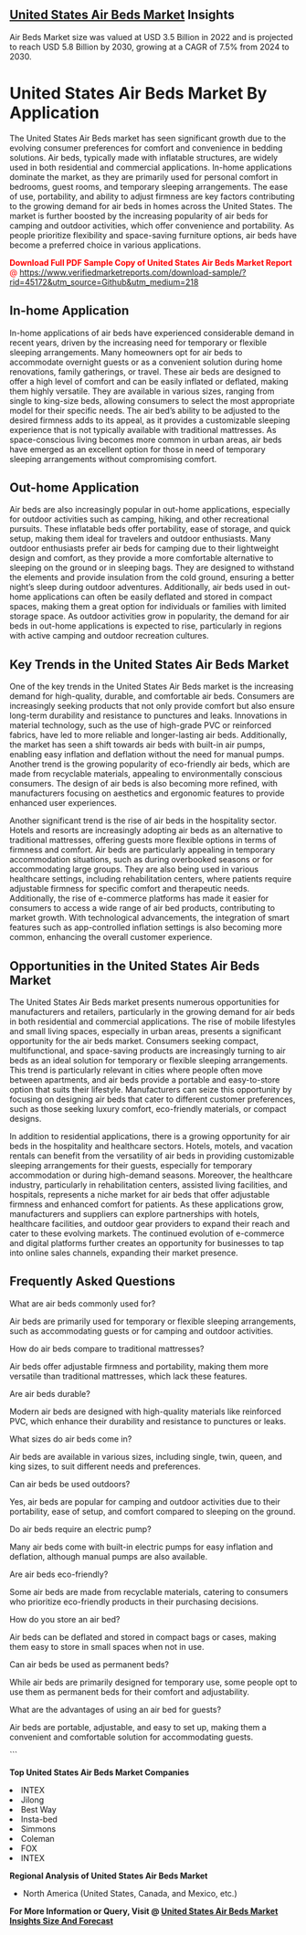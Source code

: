 <h2><a href="https://www.verifiedmarketreports.com/download-sample/?rid=45172&amp;utm_source=Github&amp;utm_medium=218" target="_blank">United States Air Beds Market</a> Insights</h2><p>Air Beds Market size was valued at USD 3.5 Billion in 2022 and is projected to reach USD 5.8 Billion by 2030, growing at a CAGR of 7.5% from 2024 to 2030.</p><p> <h1>United States Air Beds Market By Application</h1> <p>The United States Air Beds market has seen significant growth due to the evolving consumer preferences for comfort and convenience in bedding solutions. Air beds, typically made with inflatable structures, are widely used in both residential and commercial applications. In-home applications dominate the market, as they are primarily used for personal comfort in bedrooms, guest rooms, and temporary sleeping arrangements. The ease of use, portability, and ability to adjust firmness are key factors contributing to the growing demand for air beds in homes across the United States. The market is further boosted by the increasing popularity of air beds for camping and outdoor activities, which offer convenience and portability. As people prioritize flexibility and space-saving furniture options, air beds have become a preferred choice in various applications. <p><span class=""><span style="color: #ff0000;"><strong>Download Full PDF Sample Copy of United States Air Beds Market Report</strong> @ </span><a href="https://www.verifiedmarketreports.com/download-sample/?rid=45172&amp;utm_source=Github&amp;utm_medium=218" target="_blank">https://www.verifiedmarketreports.com/download-sample/?rid=45172&amp;utm_source=Github&amp;utm_medium=218</a></span></p></p> <h2>In-home Application</h2> <p>In-home applications of air beds have experienced considerable demand in recent years, driven by the increasing need for temporary or flexible sleeping arrangements. Many homeowners opt for air beds to accommodate overnight guests or as a convenient solution during home renovations, family gatherings, or travel. These air beds are designed to offer a high level of comfort and can be easily inflated or deflated, making them highly versatile. They are available in various sizes, ranging from single to king-size beds, allowing consumers to select the most appropriate model for their specific needs. The air bed’s ability to be adjusted to the desired firmness adds to its appeal, as it provides a customizable sleeping experience that is not typically available with traditional mattresses. As space-conscious living becomes more common in urban areas, air beds have emerged as an excellent option for those in need of temporary sleeping arrangements without compromising comfort. <h2>Out-home Application</h2> <p>Air beds are also increasingly popular in out-home applications, especially for outdoor activities such as camping, hiking, and other recreational pursuits. These inflatable beds offer portability, ease of storage, and quick setup, making them ideal for travelers and outdoor enthusiasts. Many outdoor enthusiasts prefer air beds for camping due to their lightweight design and comfort, as they provide a more comfortable alternative to sleeping on the ground or in sleeping bags. They are designed to withstand the elements and provide insulation from the cold ground, ensuring a better night’s sleep during outdoor adventures. Additionally, air beds used in out-home applications can often be easily deflated and stored in compact spaces, making them a great option for individuals or families with limited storage space. As outdoor activities grow in popularity, the demand for air beds in out-home applications is expected to rise, particularly in regions with active camping and outdoor recreation cultures. <h2>Key Trends in the United States Air Beds Market</h2> <p>One of the key trends in the United States Air Beds market is the increasing demand for high-quality, durable, and comfortable air beds. Consumers are increasingly seeking products that not only provide comfort but also ensure long-term durability and resistance to punctures and leaks. Innovations in material technology, such as the use of high-grade PVC or reinforced fabrics, have led to more reliable and longer-lasting air beds. Additionally, the market has seen a shift towards air beds with built-in air pumps, enabling easy inflation and deflation without the need for manual pumps. Another trend is the growing popularity of eco-friendly air beds, which are made from recyclable materials, appealing to environmentally conscious consumers. The design of air beds is also becoming more refined, with manufacturers focusing on aesthetics and ergonomic features to provide enhanced user experiences. <p>Another significant trend is the rise of air beds in the hospitality sector. Hotels and resorts are increasingly adopting air beds as an alternative to traditional mattresses, offering guests more flexible options in terms of firmness and comfort. Air beds are particularly appealing in temporary accommodation situations, such as during overbooked seasons or for accommodating large groups. They are also being used in various healthcare settings, including rehabilitation centers, where patients require adjustable firmness for specific comfort and therapeutic needs. Additionally, the rise of e-commerce platforms has made it easier for consumers to access a wide range of air bed products, contributing to market growth. With technological advancements, the integration of smart features such as app-controlled inflation settings is also becoming more common, enhancing the overall customer experience. <h2>Opportunities in the United States Air Beds Market</h2> <p>The United States Air Beds market presents numerous opportunities for manufacturers and retailers, particularly in the growing demand for air beds in both residential and commercial applications. The rise of mobile lifestyles and small living spaces, especially in urban areas, presents a significant opportunity for the air beds market. Consumers seeking compact, multifunctional, and space-saving products are increasingly turning to air beds as an ideal solution for temporary or flexible sleeping arrangements. This trend is particularly relevant in cities where people often move between apartments, and air beds provide a portable and easy-to-store option that suits their lifestyle. Manufacturers can seize this opportunity by focusing on designing air beds that cater to different customer preferences, such as those seeking luxury comfort, eco-friendly materials, or compact designs. <p>In addition to residential applications, there is a growing opportunity for air beds in the hospitality and healthcare sectors. Hotels, motels, and vacation rentals can benefit from the versatility of air beds in providing customizable sleeping arrangements for their guests, especially for temporary accommodation or during high-demand seasons. Moreover, the healthcare industry, particularly in rehabilitation centers, assisted living facilities, and hospitals, represents a niche market for air beds that offer adjustable firmness and enhanced comfort for patients. As these applications grow, manufacturers and suppliers can explore partnerships with hotels, healthcare facilities, and outdoor gear providers to expand their reach and cater to these evolving markets. The continued evolution of e-commerce and digital platforms further creates an opportunity for businesses to tap into online sales channels, expanding their market presence. <h2>Frequently Asked Questions</h2> <p>What are air beds commonly used for?</p> <p>Air beds are primarily used for temporary or flexible sleeping arrangements, such as accommodating guests or for camping and outdoor activities.</p> <p>How do air beds compare to traditional mattresses?</p> <p>Air beds offer adjustable firmness and portability, making them more versatile than traditional mattresses, which lack these features.</p> <p>Are air beds durable?</p> <p>Modern air beds are designed with high-quality materials like reinforced PVC, which enhance their durability and resistance to punctures or leaks.</p> <p>What sizes do air beds come in?</p> <p>Air beds are available in various sizes, including single, twin, queen, and king sizes, to suit different needs and preferences.</p> <p>Can air beds be used outdoors?</p> <p>Yes, air beds are popular for camping and outdoor activities due to their portability, ease of setup, and comfort compared to sleeping on the ground.</p> <p>Do air beds require an electric pump?</p> <p>Many air beds come with built-in electric pumps for easy inflation and deflation, although manual pumps are also available.</p> <p>Are air beds eco-friendly?</p> <p>Some air beds are made from recyclable materials, catering to consumers who prioritize eco-friendly products in their purchasing decisions.</p> <p>How do you store an air bed?</p> <p>Air beds can be deflated and stored in compact bags or cases, making them easy to store in small spaces when not in use.</p> <p>Can air beds be used as permanent beds?</p> <p>While air beds are primarily designed for temporary use, some people opt to use them as permanent beds for their comfort and adjustability.</p> <p>What are the advantages of using an air bed for guests?</p> <p>Air beds are portable, adjustable, and easy to set up, making them a convenient and comfortable solution for accommodating guests.</p> ```</p><p><strong>Top United States Air Beds Market Companies</strong></p><div data-test-id=""><p><li>INTEX</li><li> Jilong</li><li> Best Way</li><li> Insta-bed</li><li> Simmons</li><li> Coleman</li><li> FOX</li><li> INTEX</li></p><div><strong>Regional Analysis of&nbsp;United States Air Beds Market</strong></div><ul><li dir="ltr"><p dir="ltr">North America&nbsp;(United States, Canada, and Mexico, etc.)</p></li></ul><p><strong>For More Information or Query, Visit @&nbsp;</strong><strong><a href="https://www.verifiedmarketreports.com/product/global-air-beds-market-2019-by-manufacturers-regions-type-and-application-forecast-to-2024/?utm_source=Github&amp;utm_medium=218" target="_blank">United States Air Beds Market Insights Size And Forecast</a></strong></p></div>
